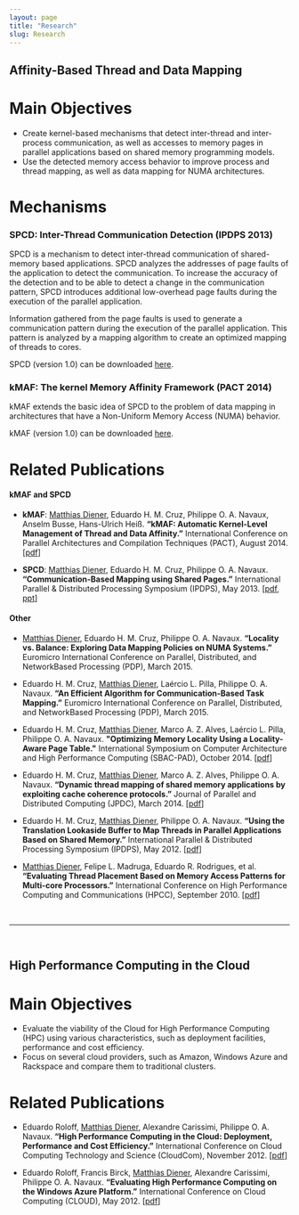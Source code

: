 ```yaml
---
layout: page
title: "Research"
slug: Research
---
```


## Affinity-Based Thread and Data Mapping

# Main Objectives

* Create kernel-based mechanisms that detect inter-thread and inter-process communication, as well as accesses to memory pages in parallel applications based on shared memory programming models.
* Use the detected memory access behavior to improve process and thread mapping, as well as data mapping for NUMA architectures.


# Mechanisms

### SPCD: Inter-Thread Communication Detection (IPDPS 2013)

SPCD is a mechanism to detect inter-thread communication of shared-memory based applications. SPCD analyzes the addresses of page faults of the application to detect the communication. To increase the accuracy of the detection and to be able to detect a change in the communication pattern, SPCD introduces additional low-overhead page faults during the execution of the parallel application.

Information gathered from the page faults is used to generate a communication pattern during the execution of the parallel application.
This pattern is analyzed by a mapping algorithm to create an optimized mapping of threads to cores.

SPCD (version 1.0) can be downloaded [here](../files/spcd-1.0.tar.gz).

### kMAF: The kernel Memory Affinity Framework (PACT 2014)

kMAF extends the basic idea of SPCD to the problem of data mapping in architectures that have a Non-Uniform Memory Access (NUMA) behavior.

kMAF (version 1.0) can be downloaded [here](../files/kmaf-1.0.tar.xz).

# Related Publications


#### kMAF and SPCD
* **kMAF**: <u>Matthias Diener</u>, Eduardo H. M. Cruz, Philippe O. A. Navaux, Anselm Busse, Hans-Ulrich Heiß. **“kMAF: Automatic Kernel-Level Management of Thread and Data Affinity.”** International Conference on Parallel Architectures and Compilation Techniques (PACT), August 2014.
[[pdf](../files/2014-PACT-kMAF.pdf)]

* **SPCD**: <u>Matthias Diener</u>, Eduardo H. M. Cruz, Philippe O. A. Navaux. **“Communication-Based Mapping using Shared Pages.”** International Parallel & Distributed Processing Symposium (IPDPS), May 2013. [[pdf](../files/2013-IPDPS-SPCD.pdf), [ppt](../files/2013-IPDPS-SPCD-presentation.pdf)]

#### Other

* <u>Matthias Diener</u>, Eduardo H. M. Cruz, Philippe O. A. Navaux. **“Locality vs. Balance: Exploring Data Mapping Policies on NUMA Systems.”** Euromicro International Conference on Parallel, Distributed, and Network­Based Processing (PDP), March 2015.

* Eduardo H. M. Cruz, <u>Matthias Diener</u>, Laércio L. Pilla, Philippe O. A. Navaux. **“An Efficient Algorithm for Communication­-Based Task Mapping.”** Euromicro International Conference on Parallel, Distributed, and Network­Based Processing (PDP), March 2015.

* Eduardo H. M. Cruz, <u>Matthias Diener</u>, Marco A. Z. Alves, Laércio L. Pilla, Philippe O. A. Navaux. **"Optimizing Memory Locality Using a Locality-Aware Page Table."**  International Symposium on Computer Architecture and High Performance Computing (SBAC-PAD), October 2014. [[pdf](../files/2014-SBAC-LAPT.pdf)]

* Eduardo H. M. Cruz, <u>Matthias Diener</u>, Marco A. Z. Alves, Philippe O. A. Navaux. **“Dynamic thread mapping of shared memory applications by exploiting cache coherence protocols.”** Journal of Parallel and Distributed Computing (JPDC), March 2014. [[pdf](../files/2014-JPDC-CohMap.pdf)]

* Eduardo H. M. Cruz, <u>Matthias Diener</u>, Philippe O. A. Navaux. **“Using the Translation Lookaside Buffer to Map Threads in Parallel Applications Based on Shared Memory.”** International Parallel & Distributed Processing Symposium (IPDPS), May 2012. [[pdf](../files/2012-IPDPS-TLB.pdf)]

* <u>Matthias Diener</u>, Felipe L. Madruga, Eduardo R. Rodrigues, et al. **“Evaluating Thread Placement Based on Memory Access Patterns for Multi-core Processors.”** International Conference on High Performance Computing and Communications (HPCC), September 2010. [[pdf](../files/2010-HPCC-SimpleMap.pdf)]

<br />

----

<br />

## High Performance Computing in the Cloud

# Main Objectives

* Evaluate the viability of the Cloud for High Performance Computing (HPC) using various characteristics, such as deployment facilities, performance and cost efficiency.
* Focus on several cloud providers, such as Amazon, Windows Azure and Rackspace and compare them to traditional clusters.

# Related Publications
* Eduardo Roloff, <u>Matthias Diener</u>, Alexandre Carissimi, Philippe O. A. Navaux. **“High Performance Computing in the Cloud: Deployment, Performance and Cost Efficiency.”** International Conference on Cloud Computing Technology and Science (CloudCom), November 2012. [[pdf](../files/2012-CloudCom-CloudMPI.pdf)]

* Eduardo Roloff, Francis Birck, <u>Matthias Diener</u>, Alexandre Carissimi, Philippe O. A. Navaux. **“Evaluating High Performance Computing on the Windows Azure Platform.”** International Conference on Cloud Computing (CLOUD), May 2012. [[pdf](../files/2012-CLOUD-Azure.pdf)]
